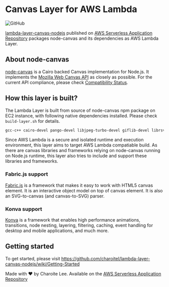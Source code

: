 # Canvas Layer for AWS Lambda

![GitHub](https://img.shields.io/github/license/charoitel/lambda-layer-canvas-nodejs)

[lambda-layer-canvas-nodejs](https://github.com/charoitel/lambda-layer-canvas-nodejs) published on [AWS Serverless Application Repository](https://serverlessrepo.aws.amazon.com/applications/arn:aws:serverlessrepo:us-east-1:990551184979:applications~lambda-layer-canvas-nodejs) packages node-canvas and its dependencies as AWS Lambda Layer.

## About node-canvas

[node-canvas](https://github.com/Automattic/node-canvas) is a Cairo backed Canvas implementation for Node.js. It implements the [Mozilla Web Canvas API](https://developer.mozilla.org/en-US/docs/Web/API/Canvas_API) as closely as possible. For the current API compliance, please check [Compatibility Status](https://github.com/Automattic/node-canvas/wiki/Compatibility-Status).

## How this layer is built?

The Lambda Layer is built from source of node-canvas npm package on EC2 instance, with following native dependencies installed. Please check ``` build-layer.sh ``` for details.

```bash
gcc-c++ cairo-devel pango-devel libjpeg-turbo-devel giflib-devel librsvg2-devel pango-devel bzip2-devel
```

Since AWS Lambda is a secure and isolated runtime and execution environment, this layer aims to target AWS Lambda compatiable build. As there are canvas libraries and frameworks relying on node-canvas running on Node.js runtime, this layer also tries to include and support these libraries and frameworks.

### Fabric.js support

[Fabric.js](https://github.com/fabricjs/fabric.js) is a framework that makes it easy to work with HTML5 canvas element. It is an interactive object model on top of canvas element. It is also an SVG-to-canvas (and canvas-to-SVG) parser.

### Konva support

[Konva](https://github.com/konvajs/konva) is a framework that enables high performance animations, transitions, node nesting, layering, filtering, caching, event handling for desktop and mobile applications, and much more.

## Getting started

To get started, please visit https://github.com/charoitel/lambda-layer-canvas-nodejs/wiki/Getting-Started

Made with ❤️ by Charoite Lee. Available on the [AWS Serverless Application Repository](https://aws.amazon.com/serverless)
